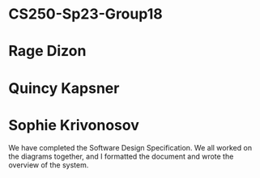 # CS250-Sp23-Group18
# Rage Dizon
# Quincy Kapsner
# Sophie Krivonosov
We have completed the Software Design Specification. We all worked on the diagrams together, and I formatted the document and wrote the overview of the system. 
